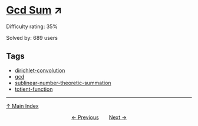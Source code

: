 # [Gcd Sum](https://projecteuler.net/problem=625) ↗️

Difficulty rating: 35%

Solved by: 689 users
## Tags

- [dirichlet-convolution](../tags/dirichlet-convolution.md)
- [gcd](../tags/gcd.md)
- [sublinear-number-theoretic-summation](../tags/sublinear-number-theoretic-summation.md)
- [totient-function](../tags/totient-function.md)



---

[↑ Main Index](../README.md)


<div align=center><a href='624.md'>← Previous</a> &nbsp;&nbsp; &nbsp;&nbsp;  <a href='626.md'>Next →</a></div>
